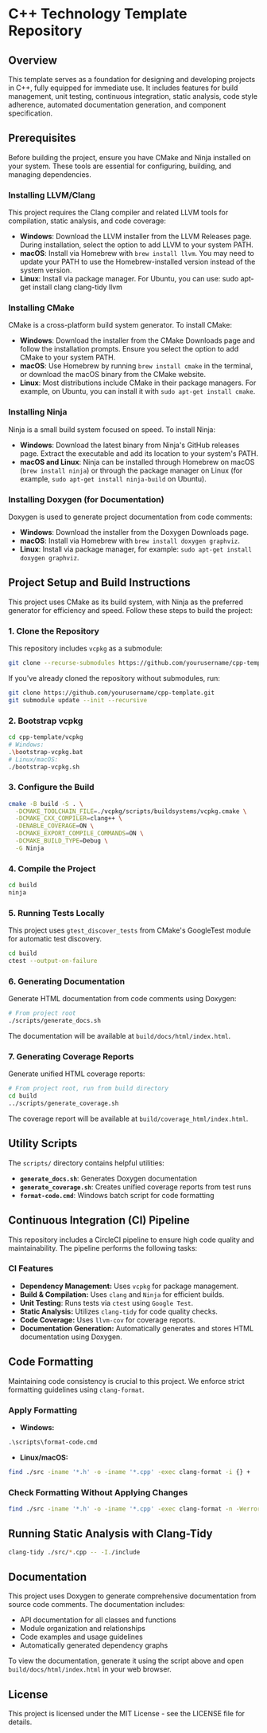 # C++ Technology Template Repository

## Overview

This template serves as a foundation for designing and developing projects in C++, fully equipped for immediate use. It includes features for build management, unit testing, continuous integration, static analysis, code style adherence, automated documentation generation, and component specification.

## Prerequisites

Before building the project, ensure you have CMake and Ninja installed on your system. These tools are essential for configuring, building, and managing dependencies.

### Installing LLVM/Clang

This project requires the Clang compiler and related LLVM tools for compilation, static analysis, and code coverage:

* **Windows**: Download the LLVM installer from the LLVM Releases page. During installation, select the option to add LLVM to your system PATH.
* **macOS**: Install via Homebrew with `brew install llvm`. You may need to update your PATH to use the Homebrew-installed version instead of the system version.
* **Linux**: Install via package manager. For Ubuntu, you can use:
sudo apt-get install clang clang-tidy llvm

### Installing CMake

CMake is a cross-platform build system generator. To install CMake:

* **Windows**: Download the installer from the CMake Downloads page and follow the installation prompts. Ensure you select the option to add CMake to your system PATH.
* **macOS**: Use Homebrew by running `brew install cmake` in the terminal, or download the macOS binary from the CMake website.
* **Linux**: Most distributions include CMake in their package managers. For example, on Ubuntu, you can install it with `sudo apt-get install cmake`.

### Installing Ninja

Ninja is a small build system focused on speed. To install Ninja:

* **Windows**: Download the latest binary from Ninja's GitHub releases page. Extract the executable and add its location to your system's PATH.
* **macOS and Linux**: Ninja can be installed through Homebrew on macOS (`brew install ninja`) or through the package manager on Linux (for example, `sudo apt-get install ninja-build` on Ubuntu).

### Installing Doxygen (for Documentation)

Doxygen is used to generate project documentation from code comments:

* **Windows**: Download the installer from the Doxygen Downloads page.
* **macOS**: Install via Homebrew with `brew install doxygen graphviz`.
* **Linux**: Install via package manager, for example: `sudo apt-get install doxygen graphviz`.

## Project Setup and Build Instructions

This project uses CMake as its build system, with Ninja as the preferred generator for efficiency and speed. Follow these steps to build the project:

### 1. Clone the Repository

This repository includes `vcpkg` as a submodule:

```bash
git clone --recurse-submodules https://github.com/yourusername/cpp-template.git
```

If you've already cloned the repository without submodules, run:

```bash
git clone https://github.com/yourusername/cpp-template.git
git submodule update --init --recursive
```

### 2. Bootstrap vcpkg

```bash
cd cpp-template/vcpkg
# Windows:
.\bootstrap-vcpkg.bat
# Linux/macOS:
./bootstrap-vcpkg.sh
```

### 3. Configure the Build

```bash
cmake -B build -S . \
  -DCMAKE_TOOLCHAIN_FILE=./vcpkg/scripts/buildsystems/vcpkg.cmake \
  -DCMAKE_CXX_COMPILER=clang++ \
  -DENABLE_COVERAGE=ON \
  -DCMAKE_EXPORT_COMPILE_COMMANDS=ON \
  -DCMAKE_BUILD_TYPE=Debug \
  -G Ninja
```

### 4. Compile the Project

```bash
cd build
ninja
```

### 5. Running Tests Locally

This project uses `gtest_discover_tests` from CMake's GoogleTest module for automatic test discovery.

```bash
cd build
ctest --output-on-failure
```

### 6. Generating Documentation

Generate HTML documentation from code comments using Doxygen:

```bash
# From project root
./scripts/generate_docs.sh
```

The documentation will be available at `build/docs/html/index.html`.

### 7. Generating Coverage Reports

Generate unified HTML coverage reports:

```bash
# From project root, run from build directory
cd build
../scripts/generate_coverage.sh
```

The coverage report will be available at `build/coverage_html/index.html`.

## Utility Scripts

The `scripts/` directory contains helpful utilities:

* **`generate_docs.sh`**: Generates Doxygen documentation
* **`generate_coverage.sh`**: Creates unified coverage reports from test runs
* **`format-code.cmd`**: Windows batch script for code formatting

## Continuous Integration (CI) Pipeline

This repository includes a CircleCI pipeline to ensure high code quality and maintainability. The pipeline performs the following tasks:

### CI Features

* **Dependency Management:** Uses `vcpkg` for package management.
* **Build & Compilation:** Uses `clang` and `Ninja` for efficient builds.
* **Unit Testing**: Runs tests via `ctest` using `Google Test`.
* **Static Analysis:** Utilizes `clang-tidy` for code quality checks.
* **Code Coverage:** Uses `llvm-cov` for coverage reports.
* **Documentation Generation:** Automatically generates and stores HTML documentation using Doxygen.

## Code Formatting

Maintaining code consistency is crucial to this project. We enforce strict formatting guidelines using `clang-format`.

### Apply Formatting

* **Windows:**
```cmd
.\scripts\format-code.cmd
```
* **Linux/macOS:**
```bash
find ./src -iname '*.h' -o -iname '*.cpp' -exec clang-format -i {} +
```

### Check Formatting Without Applying Changes

```bash
find ./src -iname '*.h' -o -iname '*.cpp' -exec clang-format -n -Werror {} +
```

## Running Static Analysis with Clang-Tidy

```bash
clang-tidy ./src/*.cpp -- -I./include
```

## Documentation

This project uses Doxygen to generate comprehensive documentation from source code comments. The documentation includes:

* API documentation for all classes and functions
* Module organization and relationships
* Code examples and usage guidelines
* Automatically generated dependency graphs

To view the documentation, generate it using the script above and open `build/docs/html/index.html` in your web browser.

## License

This project is licensed under the MIT License - see the LICENSE file for details.